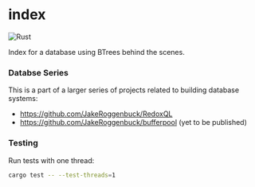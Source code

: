 # index

![Rust](https://img.shields.io/badge/Rust-1A5D8A?style=for-the-badge&logo=rust&logoColor=white)

Index for a database using BTrees behind the scenes.

### Databse Series

This is a part of a larger series of projects related to building database systems:

- https://github.com/JakeRoggenbuck/RedoxQL
- https://github.com/JakeRoggenbuck/bufferpool (yet to be published)

### Testing

Run tests with one thread:

```sh
cargo test -- --test-threads=1
```
